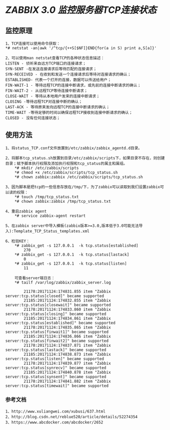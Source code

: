 # *ZABBIX 3.0 监控服务器TCP连接状态*


## 监控原理
	1、TCP连接可以使用命令获取：
	*# netstat -an|awk '/^tcp/{++S[$NF]}END{for(a in S) print a,S[a]}'

	2、可以使用man netstat查看TCP的各种状态信息描述：
	LISTEN - 侦听来自远方TCP端口的连接请求； 
	SYN-SENT -在发送连接请求后等待匹配的连接请求； 
	SYN-RECEIVED - 在收到和发送一个连接请求后等待对连接请求的确认； 
	ESTABLISHED- 代表一个打开的连接，数据可以传送给用户； 
	FIN-WAIT-1 - 等待远程TCP的连接中断请求，或先前的连接中断请求的确认；
	FIN-WAIT-2 - 从远程TCP等待连接中断请求； 
	CLOSE-WAIT - 等待从本地用户发来的连接中断请求； 
	CLOSING -等待远程TCP对连接中断的确认； 
	LAST-ACK - 等待原来发向远程TCP的连接中断请求的确认； 
	TIME-WAIT -等待足够的时间以确保远程TCP接收到连接中断请求的确认； 
	CLOSED - 没有任何连接状态；

## 使用方法
    1、将status_TCP.conf文件放置到/etc/zabbix/zabbix_agentd.d目录。

   	2、将脚本tcp_status.sh放置到目录/etc/zabbix/scripts下，如果目录不存在，则创建目录；赋予脚本执行权限及添加执行权限和tcp_status的属主和属组。
		*# mkdir /etc/zabbix/scripts
		*# chmod +x /etc/zabbix/scripts/tcp_status.sh
		*# chown zabbix:zabbix /etc/zabbix/scripts/tcp_status.sh

    3、因为脚本是把tcp的一些信息存放在/tmp/下，为了zabbix可以读取到我们设置zabbix可以读的权限：
		*# touch /tmp/tcp_status.txt
		*# chown zabbix:zabbix /tmp/tcp_status.txt

	4、重启zabbix agent 
		*# service zabbix-agent restart

    5、在zabbix server中导入模板(zabbix版本>=3.0,版本低于3.0可能无法导入):Template_TCP_Status_templates.xml

	6、检验KEY：
		*# zabbix_get -s 127.0.0.1  -k tcp.status[established]
			270
		*# zabbix_get -s 127.0.0.1  -k tcp.status[lastack]
			0
		*# zabbix_get -s 127.0.0.1  -k tcp.status[listen]
			11

		可查看server端日志：
		*# tailf /var/log/zabbix/zabbix_server.log

		 	21178:20171124:174831.855 item "Zabbix server:tcp.status[closed]" became supported
 			21185:20171124:174832.855 item "Zabbix server:tcp.status[closewait]" became supported
 			21178:20171124:174833.860 item "Zabbix server:tcp.status[closing]" became supported
 			21185:20171124:174834.861 item "Zabbix server:tcp.status[established]" became supported
			21178:20171124:174835.865 item "Zabbix server:tcp.status[finwait1]" became supported
 			21185:20171124:174836.866 item "Zabbix server:tcp.status[finwait2]" became supported
 			21178:20171124:174837.871 item "Zabbix server:tcp.status[lastack]" became supported
 			21185:20171124:174838.873 item "Zabbix server:tcp.status[listen]" became supported
 			21178:20171124:174839.877 item "Zabbix server:tcp.status[synrecv]" became supported
 			21185:20171124:174840.878 item "Zabbix server:tcp.status[synsent]" became supported
 			21178:20171124:174841.882 item "Zabbix server:tcp.status[timewait]" became supported




### 参考文档
	1、http://www.xuliangwei.com/xubusi/637.html
	2、http://blog.csdn.net/reblue520/article/details/52274354
	3、https://www.abcdocker.com/abcdocker/2652
